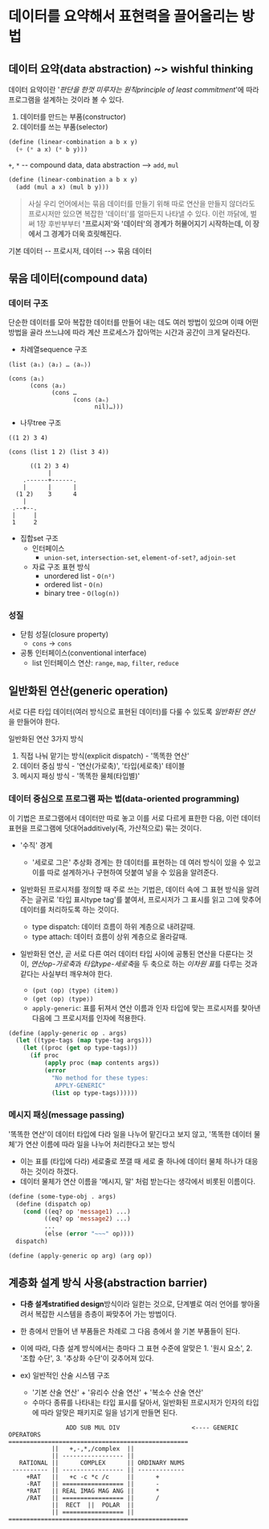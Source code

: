 # 데이터를 요약해서 표현력을 끌어올리는 방법

## 데이터 요약(data abstraction) ~> wishful thinking

데이터 요약이란 '_판단을 한껏 미루자는 원칙principle of least commitment_'에 따라 프로그램을 설계하는 것이라 볼 수 있다.

1. 데이터를 만드는 부품(constructor)
2. 데이터를 쓰는 부품(selector)

```lisp
(define (linear-combination a b x y)
  (+ (* a x) (* b y)))
```

`+`, `*` -- compound data, data abstraction --> `add`, `mul`

```lisp
(define (linear-combination a b x y)
  (add (mul a x) (mul b y)))
```

> 사실 우리 언어에서는 묶음 데이터를 만들기 위해 따로 연산을 만들지 않더라도 프로시저만 있으면 복잡한 '데이터'를 얼마든지 나타낼 수 있다. 이런 까닭에, 벌써 1장 후반부부터 **'프로시저'와 '데이터'의 경계가 허물어지기 시작하는데, 이 장에서 그 경계가 더욱 흐릿해진다.**

기본 데이터 -- 프로시저, 데이터 --> 묶음 데이터

## 묶음 데이터(compound data)

### 데이터 구조

단순한 데이터를 모아 복잡한 데이터를 만들어 내는 데도 여러 방법이 있으며 이때 어떤 방법을 골라 쓰느냐에 따라 계산 프로세스가 잡아먹는 시간과 공간이 크게 달라진다.

- 차례열sequence 구조

```
(list ⟨a₁⟩ ⟨a₂⟩ … ⟨aₙ⟩)
```

```
(cons ⟨a₁⟩
      (cons ⟨a₂⟩
            (cons …
                  (cons ⟨aₙ⟩
                        nil)…)))
```

- 나무tree 구조

```
((1 2) 3 4)

(cons (list 1 2) (list 3 4))
```

```
      ((1 2) 3 4)
           |
    .------+------.
    |      |      |
  (1 2)    3      4
    |
 .--+--.
 |     |
 1     2
```

- 집합set 구조
  - 인터페이스
    - `union-set`, `intersection-set`, `element-of-set?`, `adjoin-set`
  - 자료 구조 표현 방식
    - unordered list - `O(n²)`
    - ordered list - `O(n)`
    - binary tree - `O(log(n))`

### 성질

- 닫힘 성질(closure property)
  - `cons` -> `cons`
- 공통 인터페이스(conventional interface)
  - list 인터페이스 연산: `range`, `map`, `filter`, `reduce`

## 일반화된 연산(generic operation)

서로 다른 타입 데이터(여러 방식으로 표현된 데이터)를 다룰 수 있도록 *일반화된 연산*을 만들어야 한다.

일반화된 연산 3가지 방식

1. 직접 나눠 맡기는 방식(explicit dispatch) - '똑똑한 연산'
2. 데이터 중심 방식 - '연산(가로축)', '타입(세로축)' 테이블
3. 메시지 패싱 방식 - '똑똑한 물체(타입별)'

### 데이터 중심으로 프로그램 짜는 법(data-oriented programming)

이 기법은 프로그램에서 데이터만 따로 놓고 이를 서로 다르게 표한한 다음, 이런 데이터 표현을 프로그램에 덧대어additively(즉, 가산적으로) 묶는 것이다.

- '수직' 경계
  - '세로로 그은' 추상화 경계는 한 데이터를 표현하는 데 여러 방식이 있을 수 있고 이를 따로 설계하거나 구현하여 덧붙여 넣을 수 있음을 알려준다.
- 일반화된 프로시저를 정의할 때 주로 쓰는 기법은, 데이터 속에 그 표현 방식을 알려주는 글귀로 '타입 표시type tag'를 붙여서, 프로시저가 그 표시를 읽고 그에 맞추어 데이터를 처리하도록 하는 것이다.

  - type dispatch: 데이터 흐름이 하위 계층으로 내려갈때.
  - type attach: 데이터 흐름이 상위 계층으로 올라갈때.

- 일반화된 연산, 곧 서로 다른 여러 데이터 타입 사이에 공통된 연산을 다룬다는 것이, *연산op-가로축*과 *타입type-세로축*을 두 축으로 하는 *이차원 표*를 다루는 것과 같다는 사실부터 깨우쳐야 한다.
  - `(put ⟨op⟩ ⟨type⟩ ⟨item⟩)`
  - `(get ⟨op⟩ ⟨type⟩)`
  - `apply-generic`: 표를 뒤져서 연산 이름과 인자 타입에 맞는 프로시저를 찾아낸 다음에 그 프로시저를 인자에 적용한다.

```lisp
(define (apply-generic op . args)
  (let ((type-tags (map type-tag args)))
    (let ((proc (get op type-tags)))
      (if proc
          (apply proc (map contents args))
          (error
            "No method for these types:
             APPLY-GENERIC"
            (list op type-tags))))))
```

### 메시지 패싱(message passing)

'똑똑한 연산'이 데이터 타입에 다라 일을 나누어 맡긴다고 보지 않고, '똑똑한 데이터 물체'가 연산 이름에 따라 일을 나누어 처리한다고 보는 방식

- 이는 표를 (타입에 다라) 세로줄로 쪼갤 때 세로 줄 하나에 데이터 물체 하나가 대응하는 것이라 하겠다.
- 데이터 물체가 연산 이름을 '메시지, 말' 처럼 받는다는 생각에서 비롯된 이름이다.

```lisp
(define (some-type-obj . args)
  (define (dispatch op)
    (cond ((eq? op 'message1) ...)
          ((eq? op 'message2) ...)
          ...
          (else (error "~~~" op))))
  dispatch)
```

```lisp
(define (apply-generic op arg) (arg op))
```

## 계층화 설계 방식 사용(abstraction barrier)

- **다층 설계stratified design**방식이라 일컫는 것으로, 단계별로 여러 언어를 쌓아올려서 복잡한 시스템을 층층이 짜맞추어 가는 방법이다.
- 한 층에서 만들어 낸 부품들은 차례로 그 다음 층에서 쓸 기본 부품들이 된다.
- 이에 따라, 다층 설계 방식에서는 층마다 그 표현 수준에 알맞은 1. '원시 요소', 2. '조합 수단', 3. '추상화 수단'이 갖추어져 있다.

- ex) 일반적인 산술 시스템 구조
  - '기본 산술 연산' + '유리수 산술 연산' + '복소수 산술 연산'
  - 수마다 종류를 나타내는 타입 표시를 달아서, 일반화된 프로시저가 인자의 타입에 따라 알맞은 패키지로 일을 넘기게 만들면 된다.

```
                ADD SUB MUL DIV                    <---- GENERIC OPERATORS
==================================================
            ||   +,-,*,/complex  ||
            || ----------------- ||
   RATIONAL ||      COMPLEX      || ORDINARY NUMS
 ---------- || ----------------- || -------------
     +RAT   ||   +c -c *c /c     ||      +
     -RAT   || ================= ||      -
     *RAT   || REAL IMAG MAG ANG ||      *
     /RAT   || ================= ||      /
            ||  RECT  ||  POLAR  ||
            || ================= ||
==================================================
```
